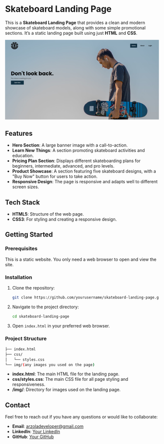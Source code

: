 # Skateboard Landing Page

This is a **Skateboard Landing Page** that provides a clean and modern showcase of skateboard models, along with some simple promotional sections. It’s a static landing page built using just **HTML** and **CSS**.

![Screenshot of Skateboard Landing Page](./img/screenshot.png)

## Features

-   **Hero Section**: A large banner image with a call-to-action.
-   **Learn New Things**: A section promoting skateboard activities and education.
-   **Pricing Plan Section**: Displays different skateboarding plans for beginners, intermediate, advanced, and pro levels.
-   **Product Showcase**: A section featuring five skateboard designs, with a "Buy Now" button for users to take action.
-   **Responsive Design**: The page is responsive and adapts well to different screen sizes.

## Tech Stack

-   **HTML5**: Structure of the web page.
-   **CSS3**: For styling and creating a responsive design.

## Getting Started

### Prerequisites

This is a static website. You only need a web browser to open and view the site.

### Installation

1. Clone the repository:

    ```bash
    git clone https://github.com/yourusername/skateboard-landing-page.git
    ```

2. Navigate to the project directory:

    ```bash
    cd skateboard-landing-page
    ```

3. Open `index.html` in your preferred web browser.

### Project Structure

```bash
├── index.html
├── css/
│   └── styles.css
└── img/(any images you used on the page)
```

-   **index.html**: The main HTML file for the landing page.
-   **css/styles.css**: The main CSS file for all page styling and responsiveness.
-   **/img/**: Directory for images used on the landing page.

## Contact

Feel free to reach out if you have any questions or would like to collaborate:

-   **Email**: arzoladeveloper@gmail.com
-   **LinkedIn**: [Your LinkedIn](https://www.linkedin.com/in/luis-arzola/)
-   **GitHub**: [Your GitHub](https://github.com/ArzolaG)
